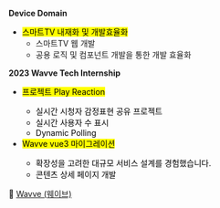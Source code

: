 **Device Domain**

- <mark>스마트TV 내재화 및 개발효율화</mark>
  - 스마트TV 웹 개발
  - 공용 로직 및 컴포넌트 개발을 통한 개발 효율화

**2023 Wavve Tech Internship**

- <mark>프로젝트 Play Reaction</makr>
  - 실시간 시청자 감정표현 공유 프로젝트
  - 실시간 사용자 수 표시
  - Dynamic Polling
- <mark>Wavve vue3 마이그레이션</makr>
  - 확장성을 고려한 대규모 서비스 설계를 경험했습니다.
  - 콘텐츠 상세 페이지 개발

🔗 [Wavve (웨이브)](https://www.wavve.com/)
